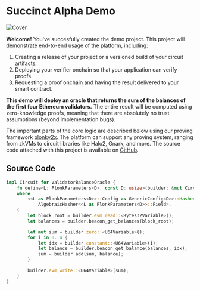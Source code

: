 # Succinct Alpha Demo

![Cover](https://i.imgur.com/Rml0HP4.png)

**Welcome!** You've succesfully created the demo project. This project will demonstrate end-to-end 
usage of the platform, including:

1. Creating a release of your project or a versioned build of your circuit artifacts.
2. Deploying your verifier onchain so that your application can verify proofs.
3. Requesting a proof onchain and having the result delivered to your smart contract.

**This demo will deploy an oracle that returns the sum of the balances of the first four Ethereum 
validators.**  The entire result will be computed using zero-knowledge proofs, meaning that there
are absolutely no trust assumptions (beyond implementation bugs).

The important parts of the core logic are described below using our proving framework [plonky2x](). The platform can 
support any proving system, ranging from zkVMs to circuit libraries like Halo2, Gnark, and more. The source code attached with this project is available on [GitHub]().

## Source Code

```rust
impl Circuit for ValidatorBalanceOracle {
    fn define<L: PlonkParameters<D>, const D: usize>(builder: &mut CircuitBuilder<L, D>)
    where
        <<L as PlonkParameters<D>>::Config as GenericConfig<D>>::Hasher:
            AlgebraicHasher<<L as PlonkParameters<D>>::Field>,
    {
        let block_root = builder.evm_read::<Bytes32Variable>();
        let balances = builder.beacon_get_balances(block_root);

        let mut sum = builder.zero::<U64Variable>();
        for i in 0..4 {
            let idx = builder.constant::<U64Variable>(i);
            let balance = builder.beacon_get_balance(balances, idx);
            sum = builder.add(sum, balance);
        }

        builder.evm_write::<U64Variable>(sum);
    }
}
```